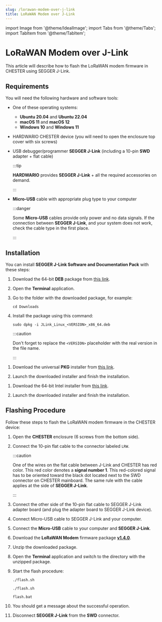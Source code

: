 ```yaml
---
slug: /lorawan-modem-over-j-link
title: LoRaWAN Modem over J-Link
---
```

import Image from '@theme/IdealImage';
import Tabs from '@theme/Tabs';
import TabItem from '@theme/TabItem';

# LoRaWAN Modem over J-Link

This article will describe how to flash the LoRaWAN modem firmware in CHESTER using SEGGER J-Link.

## Requirements

You will need the following hardware and software tools:

* One of these operating systems:

  * **Ubuntu 20.04** and **Ubuntu 22.04**
  * **macOS 11** and **macOS 12**
  * **Windows 10** and **Windows 11**

* HARDWARIO CHESTER device (you will need to open the enclosure top cover with six screws)

* USB debugger/programmer **SEGGER J-Link** (including a 10-pin **SWD** adapter + flat cable)

  :::tip

  **HARDWARIO** provides **SEGGER J-Link** + all the required accessories on demand.

  :::

* **Micro-USB** cable with appropriate plug type to your computer

  :::danger

  Some **Micro-USB** cables provide only power and no data signals. If the connection between **SEGGER J-Link**, and your system does not work, check the cable type in the first place.

  :::

## Installation

You can install **SEGGER J-Link Software and Documentation Pack** with these steps:

<Tabs groupId="operating-system">

<TabItem value="ubuntu" label="Ubuntu" default>

1. Download the 64-bit **DEB** package from [this link](https://www.segger.com/downloads/jlink/JLink_Linux_x86_64.deb).

1. Open the **Terminal** application.

1. Go to the folder with the downloaded package, for example:

   ```
   cd Downloads
   ```

1. Install the package using this command:

   ```
   sudo dpkg -i JLink_Linux_<VERSION>_x86_64.deb
   ```

   :::caution

   Don't forget to replace the `<VERSION>` placeholder with the real version in the file name.

   :::

</TabItem>

<TabItem value="macos" label="macOS">

1. Download the universal **PKG** installer from [this link](https://www.segger.com/downloads/jlink/JLink_MacOSX_universal.pkg).

1. Launch the downloaded installer and finish the installation.

</TabItem>

<TabItem value="windows" label="Windows">

1. Download the 64-bit Intel installer from [this link](https://www.segger.com/downloads/jlink/JLink_Windows_x86_64.exe).

1. Launch the downloaded installer and finish the installation.

</TabItem>

</Tabs>

## Flashing Procedure

Follow these steps to flash the LoRaWAN modem firmware in the CHESTER device:

1. Open the **CHESTER** enclosure (6 screws from the bottom side).

1. Connect the 10-pin flat cable to the connector labeled `LRW`.

   :::caution

   One of the wires on the flat cable between J-Link and CHESTER has red color. This red color denotes a **signal number 1**. This red-colored signal has to be oriented toward the black dot located next to the SWD connector on CHESTER mainboard. The same rule with the cable applies at the side of **SEGGER J-Link**.

   :::

1. Connect the other side of the 10-pin flat cable to SEGGER J-Link adapter board (and plug the adapter board to SEGGER J-Link device).

1. Connect Micro-USB cable to SEGGER J-Link and your computer.

1. Connect the **Micro-USB** cable to your computer and **SEGGER J-Link**.

1. Download the **LoRaWAN Modem** firmware package [**v1.4.0**](/download/hio-chester-lrw-v1.2.4.zip).

1. Unzip the downloaded package.

1. Open the **Terminal** application and switch to the directory with the unzipped package.

1. Start the flash procedure:

   <Tabs groupId="operating-system">

   <TabItem value="ubuntu" label="Ubuntu" default>

   ```
   ./flash.sh
   ```

   </TabItem>

   <TabItem value="macos" label="macOS">

   ```
   ./flash.sh
   ```

   </TabItem>

   <TabItem value="windows" label="Windows">

   ```
   flash.bat
   ```

   </TabItem>

   </Tabs>

1. You should get a message about the successful operation.

1. Disconnect **SEGGER J-Link** from the **SWD** connector.
